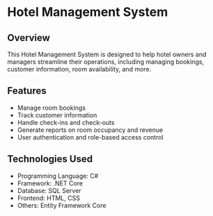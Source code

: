 # Hotel Management System

## Overview
This Hotel Management System is designed to help hotel owners and managers streamline their operations, including managing bookings, customer information, room availability, and more.

## Features
- Manage room bookings
- Track customer information
- Handle check-ins and check-outs
- Generate reports on room occupancy and revenue
- User authentication and role-based access control

## Technologies Used
- Programming Language: C#
- Framework: .NET Core
- Database: SQL Server
- Frontend: HTML, CSS
- Others: Entity Framework Core
